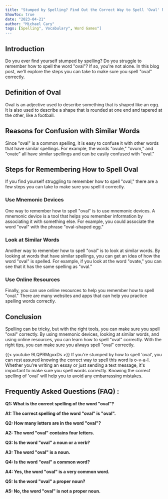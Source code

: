```yaml
---
title: "Stumped by Spelling? Find Out the Correct Way to Spell 'Oval' Now!"
ShowToc: true 
date: "2023-04-21"
author: "Michael Cary" 
tags: [Spelling", Vocabulary", Word Games"]
---
```

## Introduction
Do you ever find yourself stumped by spelling? Do you struggle to remember how to spell the word "oval"? If so, you're not alone. In this blog post, we'll explore the steps you can take to make sure you spell "oval" correctly. 

## Definition of Oval
Oval is an adjective used to describe something that is shaped like an egg. It is also used to describe a shape that is rounded at one end and tapered at the other, like a football. 

## Reasons for Confusion with Similar Words
Since "oval" is a common spelling, it is easy to confuse it with other words that have similar spellings. For example, the words "ovule," "ovum," and "ovate" all have similar spellings and can be easily confused with "oval." 

## Steps for Remembering How to Spell Oval
If you find yourself struggling to remember how to spell "oval," there are a few steps you can take to make sure you spell it correctly. 

### Use Mnemonic Devices
One way to remember how to spell "oval" is to use mnemonic devices. A mnemonic device is a tool that helps you remember information by associating it with something else. For example, you could associate the word "oval" with the phrase "oval-shaped egg." 

### Look at Similar Words
Another way to remember how to spell "oval" is to look at similar words. By looking at words that have similar spellings, you can get an idea of how the word "oval" is spelled. For example, if you look at the word "ovate," you can see that it has the same spelling as "oval." 

### Use Online Resources
Finally, you can use online resources to help you remember how to spell "oval." There are many websites and apps that can help you practice spelling words correctly. 

## Conclusion
Spelling can be tricky, but with the right tools, you can make sure you spell "oval" correctly. By using mnemonic devices, looking at similar words, and using online resources, you can learn how to spell "oval" correctly. With the right tips, you can make sure you always spell "oval" correctly.

{{< youtube 9LQPRMgxxDs >}} 
If you're stumped by how to spell 'oval', you can rest assured knowing the correct way to spell this word is o-v-a-l. Whether you're writing an essay or just sending a text message, it's important to make sure you spell words correctly. Knowing the correct spelling of 'oval' will help you to avoid any embarrassing mistakes.

## Frequently Asked Questions (FAQ) :
**Q1: What is the correct spelling of the word "oval"?**

**A1: The correct spelling of the word "oval" is "oval".**

**Q2: How many letters are in the word "oval"?**

**A2: The word "oval" contains four letters.**

**Q3: Is the word "oval" a noun or a verb?**

**A3: The word "oval" is a noun.**

**Q4: Is the word "oval" a common word?**

**A4: Yes, the word "oval" is a very common word.**

**Q5: Is the word "oval" a proper noun?**

**A5: No, the word "oval" is not a proper noun.**





